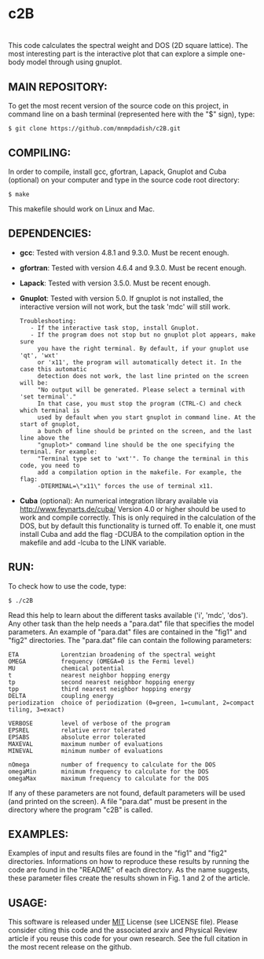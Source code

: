 # ###
# c2B
# ###

This code calculates the spectral weight and DOS (2D square lattice).
The most interesting part is the interactive plot that can explore 
a simple one-body model through using gnuplot.


## MAIN REPOSITORY:

To get the most recent version of the source code on this project,
in command line on a bash terminal (represented here with the "$" sign), type:

```
$ git clone https://github.com/mnmpdadish/c2B.git
```

## COMPILING:

In order to compile, install gcc, gfortran, Lapack, Gnuplot and 
Cuba (optional) on your computer and type in the source code 
root directory:

```
$ make
```

This makefile should work on Linux and Mac.


## DEPENDENCIES:

+ **gcc**: Tested with version 4.8.1 and 9.3.0. Must be recent enough.

+ **gfortran**: Tested with version 4.6.4 and 9.3.0. Must be recent enough.

+ **Lapack**: Tested with version 3.5.0. Must be recent enough.

+ **Gnuplot**: Tested with version 5.0. If gnuplot is not installed, the 
               interactive version will not work, but the task 'mdc' will still work.

      Troubleshooting:
         - If the interactive task stop, install Gnuplot.
         - If the program does not stop but no gnuplot plot appears, make sure 
           you have the right terminal. By default, if your gnuplot use 'qt', 'wxt' 
           or 'x11', the program will automatically detect it. In the case this automatic 
           detection does not work, the last line printed on the screen will be:
           "No output will be generated. Please select a terminal with 'set terminal'."
           In that case, you must stop the program (CTRL-C) and check which terminal is 
           used by default when you start gnuplot in command line. At the start of gnuplot, 
           a bunch of line should be printed on the screen, and the last line above the 
           "gnuplot>" command line should be the one specifying the terminal. For example: 
           "Terminal type set to 'wxt'". To change the terminal in this code, you need to 
           add a compilation option in the makefile. For example, the flag: 
           -DTERMINAL=\"x11\" forces the use of terminal x11.
           

+ **Cuba** (optional): An numerical integration library available via http://www.feynarts.de/cuba/
                       Version 4.0 or higher should be used to work and compile correctly.
                       This is only required in the calculation of the DOS, but by default
                       this functionality is turned off. To enable it, one must install
                       Cuba and add the flag -DCUBA to the compilation option in the makefile
                       and add -lcuba to the LINK variable.

## RUN:

To check how to use the code, type:

```
$ ./c2B
```

Read this help to learn about the different tasks available ('i', 'mdc', 'dos').
Any other task than the help needs a "para.dat" file that specifies the model 
parameters. An example of "para.dat" files are contained in the "fig1" and 
"fig2" directories. The "para.dat" file can contain the following parameters:

```
ETA            Lorentzian broadening of the spectral weight
OMEGA          frequency (OMEGA=0 is the Fermi level)
MU             chemical potential
t              nearest neighbor hopping energy
tp             second nearest neighbor hopping energy
tpp            third nearest neighbor hopping energy
DELTA          coupling energy
periodization  choice of periodization (0=green, 1=cumulant, 2=compact tiling, 3=exact)

VERBOSE        level of verbose of the program
EPSREL         relative error tolerated
EPSABS         absolute error tolerated
MAXEVAL        maximum number of evaluations
MINEVAL        minimum number of evaluations

nOmega         number of frequency to calculate for the DOS
omegaMin       minimum frequency to calculate for the DOS
omegaMax       maximum frequency to calculate for the DOS
```

If any of these parameters are not found, default parameters will be used 
(and printed on the screen). A file "para.dat" must be present in the 
directory where the program "c2B" is called. 


## EXAMPLES:

Examples of input and results files are found in the "fig1" and "fig2"
directories. Informations on how to reproduce these results by running 
the code are found in the "README" of each directory. As the name suggests,
these parameter files create the results shown in Fig. 1 and 2 of the 
article.


## USAGE:

This software is released under [MIT](https://choosealicense.com/licenses/mit/) 
License (see LICENSE file). Please consider citing this code and the associated 
arxiv and Physical Review article if you reuse this code for your own research.
See the full citation in the most recent release on the github.

